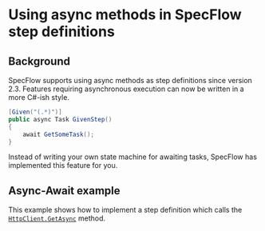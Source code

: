 # Using async methods in SpecFlow step definitions

## Background

SpecFlow supports using async methods as step definitions since version 2.3.
Features requiring asynchronous execution can now be written in a more C#-ish style.

```csharp
[Given("(.*)")]
public async Task GivenStep()
{
    await GetSomeTask();
}
```

Instead of writing your own state machine for awaiting tasks, SpecFlow has implemented this feature for you.

## Async-Await example

This example shows how to implement a step definition which calls the
[``HttpClient.GetAsync``](https://docs.microsoft.com/en-us/dotnet/api/system.net.http.httpclient.getasync?view=netstandard-2.0#System_Net_Http_HttpClient_GetAsync_System_String_) method.
